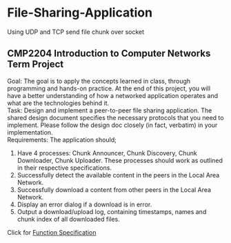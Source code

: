# File-Sharing-Application
Using UDP and TCP send file chunk over socket

## CMP2204 Introduction to Computer Networks Term Project
Goal: The goal is to apply the concepts learned in class, through programming and hands-on 
practice. At the end of this project, you will have a better understanding of how a networked
application operates and what are the technologies behind it.  \
Task: Design and implement a peer-to-peer file sharing application. The shared design document specifies the necessary protocols that you need to implement. Please follow the design
doc closely (in fact, verbatim) in your implementation.   \
Requirements: The application should;
1. Have 4 processes: Chunk Announcer, Chunk Discovery, Chunk Downloader, Chunk Uploader.
These processes should work as outlined in their respective specifications.
2. Successfully detect the available content in the peers in the Local Area Network.
3. Successfully download a content from other peers in the Local Area Network.
4. Display an error dialog if a download is in error.
5. Output a download/upload log, containing timestamps, names and chunk index of all
downloaded files.

Click for [Function Specification](https://github.com/Tezcan98/File-Sharing-Application/blob/main/FunctionalSpecification.pdf)

